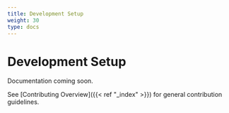 ```yaml
---
title: Development Setup
weight: 30
type: docs
---
```


# Development Setup

Documentation coming soon.

See [Contributing Overview]({{< ref "_index" >}}) for general contribution guidelines.
